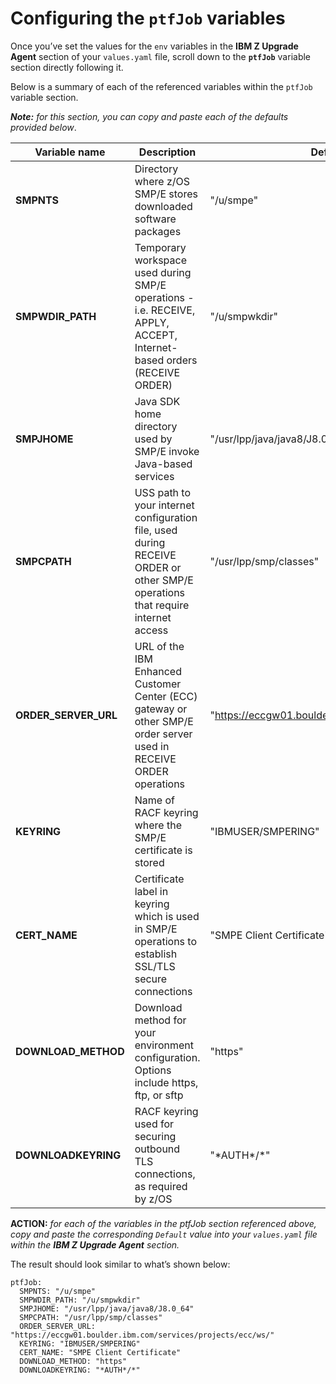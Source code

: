 # Configuring the `ptfJob` variables


Once you’ve set the values for the `env` variables in the **IBM Z Upgrade Agent** section of your `values.yaml` file, scroll down to the **`ptfJob`** variable section directly following it.

Below is a summary of each of the referenced variables within the `ptfJob` variable section.

***Note:*** *for this section, you can copy and paste each of the defaults provided below*.

**Variable name** | **Description** | **Default value to set**
--- | --- | ---
**SMPNTS** | Directory where z/OS SMP/E stores downloaded software packages | "/u/smpe"
**SMPWDIR_PATH** | Temporary workspace used during SMP/E operations - i.e. RECEIVE, APPLY, ACCEPT, Internet-based orders (RECEIVE ORDER) | "/u/smpwkdir"
**SMPJHOME** | Java SDK home directory used by SMP/E invoke Java-based services | "/usr/lpp/java/java8/J8.0_64"
**SMPCPATH** | USS path to your internet configuration file, used during RECEIVE ORDER or other SMP/E operations that require internet access | "/usr/lpp/smp/classes"
**ORDER_SERVER_URL** | URL of the IBM Enhanced Customer Center (ECC) gateway or other SMP/E order server used in RECEIVE ORDER operations | "https://eccgw01.boulder.ibm.com/services/projects/ecc/ws/"
**KEYRING** | Name of RACF keyring where the SMP/E certificate is stored | "IBMUSER/SMPERING"
**CERT_NAME** | Certificate label in keyring which is used in SMP/E operations to establish SSL/TLS secure connections | "SMPE Client Certificate"
**DOWNLOAD_METHOD** | Download method for your environment configuration. Options include https, ftp, or sftp | "https"
**DOWNLOADKEYRING** | RACF keyring used for securing outbound TLS connections, as required by z/OS | "\*AUTH*/*"


**ACTION:** *for each of the variables in the ptfJob section referenced above, copy and paste the corresponding `Default` value into your `values.yaml` file within the **IBM Z Upgrade Agent** section.*

The result should look similar to what’s shown below:

```
ptfJob:
  SMPNTS: "/u/smpe"
  SMPWDIR_PATH: "/u/smpwkdir"
  SMPJHOME: "/usr/lpp/java/java8/J8.0_64"
  SMPCPATH: "/usr/lpp/smp/classes"
  ORDER_SERVER_URL: "https://eccgw01.boulder.ibm.com/services/projects/ecc/ws/"
  KEYRING: "IBMUSER/SMPERING"
  CERT_NAME: "SMPE Client Certificate"
  DOWNLOAD_METHOD: "https"
  DOWNLOADKEYRING: "*AUTH*/*"
```

